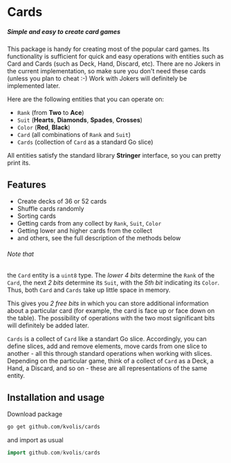 # Cards
##### Simple and easy to create card games

This package is handy for creating most of the popular card games. Its functionality is sufficient for quick and easy operations with entities such as Card and Cards (such as Deck, Hand, Discard, etc). There are no Jokers in the current implementation, so make sure you don't need these cards (unless you plan to cheat :-) Work with Jokers will definitely be implemented later.

Here are the following entities that you can operate on:
- `Rank` (from **Two** to **Ace**)
- `Suit` (**Hearts**, **Diamonds**, **Spades**, **Crosses**)
- `Color` (**Red**, **Black**)
- `Card` (all combinations of `Rank` and `Suit`)
- `Cards` (collection of `Card` as a standard Go slice)

All entities satisfy the standard library **Stringer** interface, so you can pretty print its.

## Features
- Create decks of 36 or 52 cards
- Shuffle cards randomly
- Sorting cards
- Getting cards from any collect by `Rank`, `Suit`, `Color`
- Getting lower and higher cards from the collect
- and others, see the full description of the methods below

###### Note that
the `Card` entity is a `uint8` type. The _lower 4 bits_ determine the `Rank` of the `Card`, the next _2 bits_ determine its `Suit`, with the _5th bit_ indicating its `Color`. Thus, both `Card` and `Cards` take up little space in memory.

This gives you _2 free bits_ in which you can store additional information about a particular card (for example, the card is face up or face down on the table). The possibility of operations with the two most significant bits will definitely be added later.

`Cards` is a collect of `Card` like a standart Go slice. Accordingly, you can define slices, add and remove elements, move cards from one slice to another - all this through standard operations when working with slices. Depending on the particular game, think of a collect of `Card` as a Deck, a Hand, a Discard, and so on - these are all representations of the same entity.

## Installation and usage
Download package
```sh
go get github.com/kvolis/cards
```
and import as usual
```go
import github.com/kvolis/cards
```